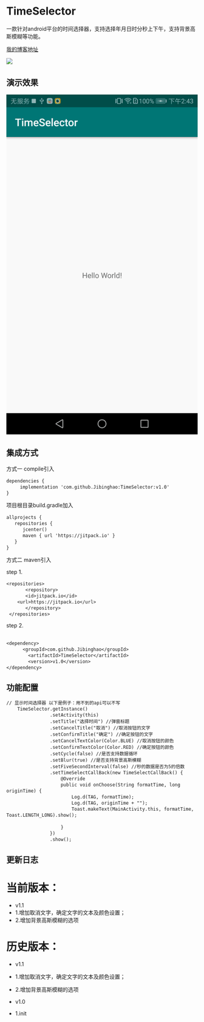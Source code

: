 # TimeSelector
   一款针对android平台的时间选择器，支持选择年月日时分秒上下午，支持背景高斯模糊等功能。<br> 

  [我的博客地址](https://www.jibinghao.com) 
  
[![](https://jitpack.io/v/Jibinghao/TimeSelector.svg)](https://jitpack.io/#Jibinghao/TimeSelector)
  
## 演示效果

![image](https://github.com/Jibinghao/TimeSelector/blob/master/example/example.gif)



## 集成方式

方式一 compile引入

```
dependencies {
     implementation 'com.github.Jibinghao:TimeSelector:v1.0'
}

```

项目根目录build.gradle加入

```
allprojects {
   repositories {
      jcenter()
      maven { url 'https://jitpack.io' }
   }
}
```

方式二 maven引入

step 1.
```
<repositories>
       <repository>
       <id>jitpack.io</id>
	<url>https://jitpack.io</url>
       </repository>
 </repositories>
```
step 2.
```

<dependency>
      <groupId>com.github.Jibinghao</groupId>
	    <artifactId>TimeSelector</artifactId>
	    <version>v1.0</version> 
</dependency>

```
## 功能配置
```
// 显示时间选择器 以下是例子：用不到的api可以不写
    TimeSelector.getInstance()
                .setActivity(this)
                .setTitle("选择时间") //弹窗标题
                .setCancelTitle("取消") //取消按钮的文字
                .setConfirmTitle("确定") //确定按钮的文字
                .setCancelTextColor(Color.BLUE) //取消按钮的颜色
                .setConfirmTextColor(Color.RED) //确定按钮的颜色
                .setCycle(false) //是否支持数据循环
                .setBlur(true) //是否支持背景高斯模糊
                .setFiveSecondInterval(false) //秒的数据是否为5的倍数
                .setTimeSelectCallBack(new TimeSelectCallBack() {
                    @Override
                    public void onChoose(String formatTime, long originTime) {
                        Log.d(TAG, formatTime);
                        Log.d(TAG, originTime + "");
                        Toast.makeText(MainActivity.this, formatTime, Toast.LENGTH_LONG).show();

                    }
                })
                .show();
``` 

## 更新日志

# 当前版本：
* v1.1
* 1.增加取消文字，确定文字的文本及颜色设置；
* 2.增加背景高斯模糊的选项

# 历史版本：
* v1.1
* 1.增加取消文字，确定文字的文本及颜色设置；
* 2.增加背景高斯模糊的选项

* v1.0
* 1.init



